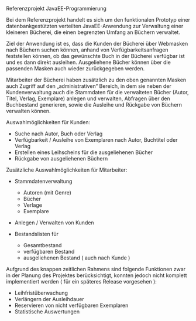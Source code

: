 Referenzprojekt JavaEE-Programmierung

Bei dem Referenzprojekt handelt es sich um den funktionalen Prototyp einer datenbankgestützten verteilten JavaEE-Anwendung zur Verwaltung einer kleineren Bücherei, die einen begrenzten Umfang an Büchern verwaltet.

Ziel der Anwendung ist es, dass die Kunden der Bücherei über Webmasken nach Büchern suchen können, anhand von Verfügbarkeitsanfragen feststellen können, ob das gewünschte Buch in der Bücherei verfügbar ist und es dann direkt ausleihen.  Ausgeliehene Bücher können über die passenden Masken auch wieder zurückgegeben werden.

Mitarbeiter der Bücherei haben zusätzlich zu den oben genannten Masken auch Zugriff auf den „administrativen“ Bereich, in dem sie neben der Kundenverwaltung auch die Stammdaten für die verwalteten Bücher (Autor, Titel, Verlag, Exemplare) anlegen und verwalten, Abfragen über den Buchbestand generieren, sowie die Ausleihe und Rückgabe von Büchern verwalten können.

Auswahlmöglichkeiten für Kunden:

  -	Suche nach Autor, Buch oder Verlag
  -	Verfügbarkeit / Ausleihe von Exemplaren nach Autor, Buchtitel oder Verlag
  -	Erstellen eines Leihscheins für die ausgeliehenen Bücher
  -	Rückgabe von ausgeliehenen Büchern

Zusätzliche Auswahlmöglichkeiten für Mitarbeiter:
  -	Stammdatenverwaltung 
      *	Autoren (mit Genre)
      * Bücher
      * Verlage
      * Exemplare

  -	Anlegen / Verwalten von Kunden
  -	Bestandslisten für 
      * Gesamtbestand
      * verfügbaren Bestand
      * ausgeliehenen Bestand ( auch nach Kunde ) 

Aufgrund des knappen zeitlichen Rahmens sind folgende Funktionen zwar in der Planung des Projektes berücksichtigt, konnten jedoch nicht komplett implementiert werden ( für ein späteres Release vorgesehen ):
  -	Leihfristüberwachung
  -	Verlängern der Ausleihdauer
  -	Reservieren von nicht verfügbaren Exemplaren
  -	Statistische Auswertungen
